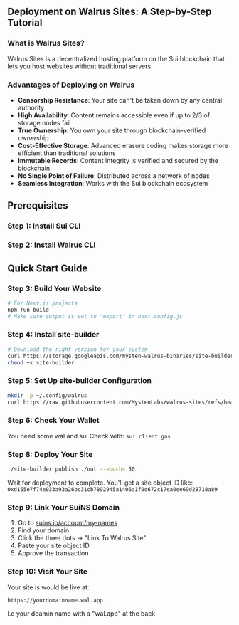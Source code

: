
## Deployment on Walrus Sites: A Step-by-Step Tutorial

### What is Walrus Sites?
Walrus Sites is a decentralized hosting platform on the Sui blockchain that lets you host websites without traditional servers.

### Advantages of Deploying on Walrus
- **Censorship Resistance**: Your site can't be taken down by any central authority
- **High Availability**: Content remains accessible even if up to 2/3 of storage nodes fail
- **True Ownership**: You own your site through blockchain-verified ownership
- **Cost-Effective Storage**: Advanced erasure coding makes storage more efficient than traditional solutions
- **Immutable Records**: Content integrity is verified and secured by the blockchain
- **No Single Point of Failure**: Distributed across a network of nodes
- **Seamless Integration**: Works with the Sui blockchain ecosystem

## Prerequisites

### Step 1: Install Sui CLI

### Step 2: Install Walrus CLI

## Quick Start Guide

### Step 3: Build Your Website
```bash
# For Next.js projects
npm run build
# Make sure output is set to 'export' in next.config.js
```

### Step 4: Install site-builder
```bash
# Download the right version for your system
curl https://storage.googleapis.com/mysten-walrus-binaries/site-builder-mainnet-latest-macos-arm64 -o site-builder
chmod +x site-builder
```

### Step 5: Set Up site-builder Configuration
```bash
mkdir -p ~/.config/walrus
curl https://raw.githubusercontent.com/MystenLabs/walrus-sites/refs/heads/mainnet/sites-config.yaml -o ~/.config/walrus/sites-config.yaml
```

### Step 6: Check Your Wallet
You need some wal and sui 
Check with: `sui client gas`

### Step 8: Deploy Your Site
```bash
./site-builder publish ./out --epochs 50
```
Wait for deployment to complete. You'll get a site object ID like:
`0xd155e7f74e033a93a26bc31cb7892945a1406a1f0d672c17ea0ee69d28718a89`

### Step 9: Link Your SuiNS Domain
1. Go to [suins.io/account/my-names](https://suins.io/account/my-names)
2. Find your domain
3. Click the three dots → "Link To Walrus Site"
4. Paste your site object ID
5. Approve the transaction

### Step 10: Visit Your Site
Your site is would be live at:
```
https://yourdomainname.wal.app 
```
I.e your doamin name with a "wal.app" at the back

